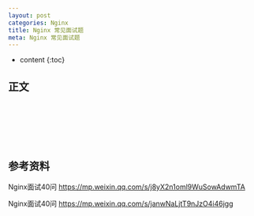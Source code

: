 ```yaml
---
layout: post
categories: Nginx
title: Nginx 常见面试题
meta: Nginx 常见面试题
---
```

* content
{:toc}

## 正文






<br/><br/><br/><br/><br/>
## 参考资料

Nginx面试40问 <https://mp.weixin.qq.com/s/j8yX2n1oml9WuSowAdwmTA>

Nginx面试40问 <https://mp.weixin.qq.com/s/janwNaLjtT9nJzO4i46jgg>

